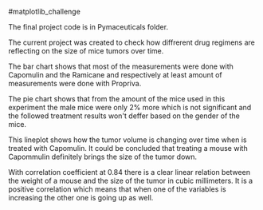 #matplotlib_challenge

The final project code is in Pymaceuticals folder.

The current project was created to check how diffrerent drug regimens are reflecting on the size of mice tumors over time.

The bar chart shows that most of the measurements were done with Capomulin and the Ramicane  and respectively at least amount of measurements were done with Propriva.

The pie chart shows that from the amount of the mice used in this experiment the male mice were only 2% more  which is not significant and the followed treatment results won't deffer based on the gender of the mice.

This lineplot shows how the tumor volume is changing over time when is treated with Capomulin.  It could be concluded that treating a mouse with Capommulin definitely brings the size of the tumor down.

With correlation coefficient at 0.84 there is a clear linear relation between the weight of a mouse and the size of the tumor in cubic millimeters. It is a positive correlation which means that  when one of the variables is increasing the other one is going up as well.
